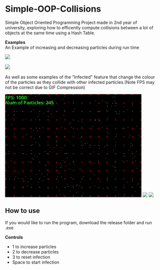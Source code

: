 # Simple-OOP-Collisions
Simple Object Oriented Programming Project made in 2nd year of university, exploring how to efficently compute collisions between a lot of objects at the same time using a Hash Table.

**Examples**  
An Example of increasing and decreasing particles during run time 

![](images/increase.gif)

![](images/decrease.gif)

As well as some examples of the "Infected" feature that change the colour of the particles as they collide with other infected particles.(Note FPS may not be correct due to GIF Compression)

![](images/lowInf.gif)
![](images/medInf.gif)
![](images/largeInf.gif)

## How to use
If you would like to run the program, download the release folder and run .exe 

**Controls** 
- 1 to increase particles
- 2 to decrease particles
- 3 to reset infection
- Space to start infection

